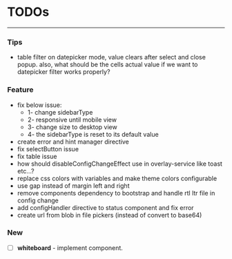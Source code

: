 # TODOs

---

### Tips

- table filter on datepicker mode, value clears after select and close popup. also, what should be the cells actual
  value if we want to datepicker filter works properly?

### Feature

- fix below issue:
  - 1- change sidebarType
  - 2- responsive until mobile view
  - 3- change size to desktop view
  - 4- the sidebarType is reset to its default value
- create error and hint manager directive
- fix selectButton issue
- fix table issue
- how should disableConfigChangeEffect use in overlay-service like toast etc...?
- replace css colors with variables and make theme colors configurable
- use gap instead of margin left and right
- remove components dependency to bootstrap and handle rtl ltr file in config change
- add configHandler directive to status component and fix error
- create url from blob in file pickers (instead of convert to base64)

### New

- [ ] **whiteboard** - implement component.
